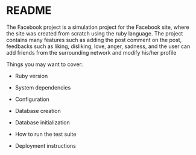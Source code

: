 # README

The Facebook project is a simulation project for the Facebook site, where the site was created from scratch using the ruby language. The project contains many features such as adding the post comment on the post, feedbacks such as liking, disliking, love, anger, sadness, and the user can add friends from the surrounding network and modify his/her profile


Things you may want to cover:

* Ruby version

* System dependencies

* Configuration

* Database creation

* Database initialization

* How to run the test suite

* Deployment instructions


